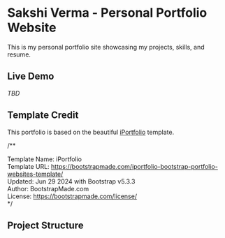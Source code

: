 # Sakshi Verma - Personal Portfolio Website

This is my personal portfolio site showcasing my projects, skills, and resume.

## Live Demo

_TBD_

## Template Credit

This portfolio is based on the beautiful [iPortfolio](https://bootstrapmade.com/iportfolio-bootstrap-portfolio-websites-template/) template.

/**

Template Name: iPortfolio  
Template URL: https://bootstrapmade.com/iportfolio-bootstrap-portfolio-websites-template/  
Updated: Jun 29 2024 with Bootstrap v5.3.3  
Author: BootstrapMade.com  
License: https://bootstrapmade.com/license/  
*/

## Project Structure

